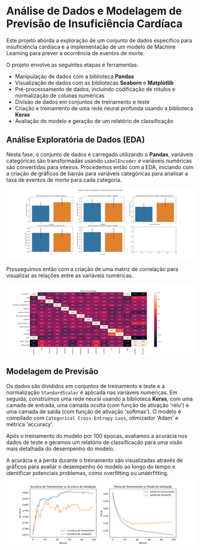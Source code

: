 # Análise de Dados e Modelagem de Previsão de Insuficiência Cardíaca

Este projeto aborda a exploração de um conjunto de dados específico para insuficiência cardíaca e a implementação de um modelo de Machine Learning para prever a ocorrência de eventos de morte.

O projeto envolve as seguintes etapas e ferramentas:

- Manipulação de dados com a biblioteca **Pandas**
- Visualização de dados com as bibliotecas **Seaborn** e **Matplotlib**
- Pré-processamento de dados, incluindo codificação de rótulos e normalização de colunas numéricas
- Divisão de dados em conjuntos de treinamento e teste
- Criação e treinamento de uma rede neural profunda usando a biblioteca **Keras**
- Avaliação do modelo e geração de um relatório de classificação

## Análise Exploratória de Dados (EDA)

Nesta fase, o conjunto de dados é carregado utilizando o **Pandas**, variáveis categóricas são transformadas usando `LabelEncoder` e variáveis numéricas são convertidas para inteiros. Procedemos então com a EDA, iniciando com a criação de gráficos de barras para variáveis categóricas para analisar a taxa de eventos de morte para cada categoria. 

![Análise de variáveis categóricas x Taxa de eventos de morte](img/figure_analise.png)

Prosseguimos então com a criação de uma matriz de correlação para visualizar as relações entre as variáveis numéricas.

![Matriz de correlação](img/Figure_1.png)

## Modelagem de Previsão

Os dados são divididos em conjuntos de treinamento e teste e a normalização `StandardScaler` é aplicada nas variáveis numéricas. Em seguida, construímos uma rede neural usando a biblioteca **Keras**, com uma camada de entrada, uma camada oculta (com função de ativação 'relu') e uma camada de saída (com função de ativação 'softmax'). O modelo é compilado com `Categorical Cross-Entropy Loss`, otimizador 'Adam' e métrica 'accuracy'.

Após o treinamento do modelo por 100 épocas, avaliamos a acurácia nos dados de teste e geramos um relatório de classificação para uma visão mais detalhada do desempenho do modelo.

A acurácia e a perda durante o treinamento são visualizadas através de gráficos para avaliar o desempenho do modelo ao longo do tempo e identificar potenciais problemas, como overfitting ou underfitting.

![Acurácia do treinamento vs acurácia da validação - Perda do treinamento vs perda da validação](img/acuracia-treinamento.png)
